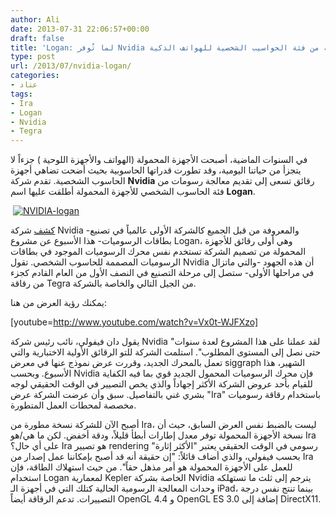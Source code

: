 ```yaml
---
author: Ali
date: 2013-07-31 22:06:57+00:00
draft: false
title: 'Logan: لما تُوفر Nvidia معالجات رسومية من فئة الحواسيب الشخصية للهواتف الذكية'
type: post
url: /2013/07/nvidia-logan/
categories:
- عتاد
tags:
- Ira
- Logan
- Nvidia
- Tegra
---
```


في السنوات الماضية، أصبحت الأجهزة المحمولة (الهواتف والأجهزة اللوحية ) جزءاً لا يتجزأ من حياتنا اليومية، وقد تطورت قدراتها الحاسوبية بحيث أضحت تضاهي أجهزة الحاسوب الشخصية. تقدم شركة **Nvidia** رقائق تسعى إلى تقديم معالجة رسومات من فئة الحاسوب الشخصي للأجهزة المحمولة أطلقت عليها اسم **Logan**.




 [![NVIDIA-logan](https://www.it-scoop.com/wp-content/uploads/2013/07/NVIDIA-logan.jpg)
](https://www.it-scoop.com/wp-content/uploads/2013/07/NVIDIA-logan.jpg)




[كشف](http://blogs.nvidia.com/blog/2013/07/24/kepler-to-mobile/) شركة Nvidia -والمعروفة من قبل الجميع كالشركة الأولى عالمياً في تصنيع بطاقات الرسوميات- هذا الأسبوع عن مشروع Logan، وهي أولى رقائق للأجهزة المحمولة من تصميم الشركة تستخدم نفس محرك الرسوميات الموجود في بطاقات الرسوميات المصممة للحاسوب الشخصي. تقول Nvidia أن هذه الجهود -والتي ماتزال في مراحلها الأولى- ستصل إلى مرحلة التصنيع في النصف الأول من العام القادم كجزء من رقاقة Tegra من الجيل التالي والخاصة بالشركة.




يمكنك رؤية العرض من هنا:




<!-- more -->




[youtube=http://www.youtube.com/watch?v=Vx0t-WJFXzo]




يقول دان فيفولي، نائب رئيس شركة Nvidia "لقد عملنا على هذا المشروع لعدة سنوات حتى نصل إلى المستوى المطلوب". استلمت الشركة للتو الرقائق الأولية الاختبارية والتي تعمل بالمحرك الجديد، وقررت عرض نموذج عنها في معرض siggraph الشهير، هذا الأسبوع. وبحسب Nvidia فإن محرك الرسوميات المحمول الجديد قوي بما فيه الكفاية للقيام بأحد عروض الشركة الأكثر إجهاداً والذي يخص التصيير في الوقت الحقيقي لوجه بشري غني بالتفاصيل. سبق وأن عرضت الشركة عرض "Ira" باستخدام رقاقة رسوميات مخصصة لمحطات العمل المتطورة.




أصبح الآن للشركة نسخة مطورة من Ira، ليست بالضبط نفس العرض السابق، حيث أن نسخة الأجهزة المحمولة توفر معدل إطارات أبطأ قليلاً، ودقة أخفض. لكن ما هي/هو Ira على أي حال؟ Ira هو تصيير rendering رسومي في الوقت الحقيقي يعتبر "الأكثر إثارة" بحسب فيفولي، والذي أضاف قائلاً: "إن حقيقة أنه قد أصبح بإمكاننا عمل إصدار من Ira للعمل على الأجهزة المحمولة هو أمر مذهل حقاً". من حيث استهلاك الطاقة، فإن استخدام Logan لمعمارية Kepler الخاصة بشركة Nvidia يترجم إلى ثلث ما تستهلكه وحدات المعالجة الرسومية الحالية كتلك التي في أجهزة الـ iPad، بينما تنتج نفس درجة التصييرات. تدعم الرقاقة أيضاً OpenGL 4.4 و OpenGL ES 3.0 إضافة إلى DirectX11.
